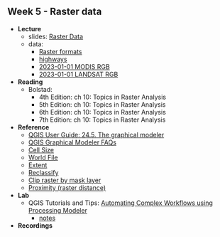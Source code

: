 ## Week 5 - Raster data

-   **Lecture**
    - slides: [Raster Data]()
    - data: 
        - [Raster formats](raster_formats.zip)
        - [highways](highways.zip)
        - [2023-01-01 MODIS RGB](https://ucsb.box.com/s/8eyqzb81v6wcneibguyls4cpfde6vq1v)
        - [2023-01-01 LANDSAT RGB](https://ucsb.box.com/s/3dfyjel4fxxpwuqipqddkfoainz7m7p9)
-   **Reading**
    - Bolstad:
        - 4th Edition: ch 10: Topics in Raster Analysis
        - 5th Edition: ch 10: Topics in Raster Analysis
        - 6th Edition: ch 10: Topics in Raster Analysis
        - 7th Edition: ch 10: Topics in Raster Analysis
-   **Reference**
    - [QGIS User Guide: 24.5. The graphical modeler](https://docs.qgis.org/3.22/en/docs/user_manual/processing/modeler.html)
    - [QGIS Graphical Modeler FAQs](../../general/graphical_modeler_faq.md)
    - [Cell Size](https://desktop.arcgis.com/en/arcmap/latest/manage-data/raster-and-images/cell-size-of-raster-data.htm)
    - [World File](https://desktop.arcgis.com/en/arcmap/latest/manage-data/raster-and-images/world-files-for-raster-datasets.htm)
    - [Extent](https://docs.qgis.org/3.22/en/docs/training_manual/processing/extents.html)
    - [Reclassify](https://docs.qgis.org/3.22/en/docs/user_manual/processing_algs/qgis/rasteranalysis.html#qgisreclassifybytable)
    - [Clip raster by mask layer](https://docs.qgis.org/3.22/en/docs/user_manual/processing_algs/gdal/rasterextraction.html#gdalcliprasterbymasklayer)
    - [Proximity (raster distance)](https://docs.qgis.org/3.22/en/docs/user_manual/processing_algs/gdal/rasteranalysis.html#proximity-raster-distance)
-   **Lab**
    -   QGIS Tutorials and Tips: [Automating Complex Workflows using Processing Modeler](https://www.qgistutorials.com/en/docs/3/processing_graphical_modeler.html)
        -   [notes](tutorial_notes.md)
-   **Recordings**


